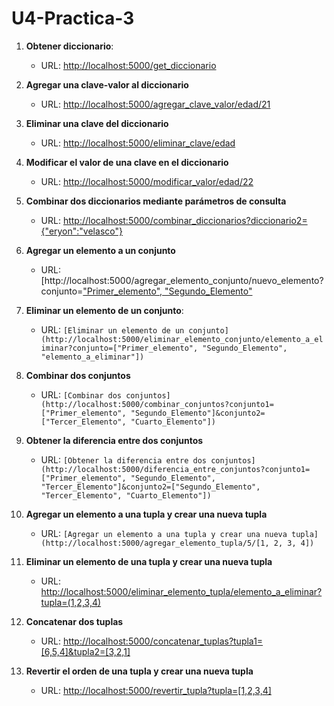 # U4-Practica-3
1. **Obtener diccionario**:
   - URL: [http://localhost:5000/get_diccionario](http://localhost:5000/get_diccionario)
   
2. **Agregar una clave-valor al diccionario**
   - URL: [http://localhost:5000/agregar_clave_valor/edad/21](http://localhost:5000/agregar_clave_valor/edad/21)
   
3. **Eliminar una clave del diccionario**
   - URL: [http://localhost:5000/eliminar_clave/edad](http://localhost:5000/eliminar_clave/edad)

4. **Modificar el valor de una clave en el diccionario**
   - URL: [http://localhost:5000/modificar_valor/edad/22](http://localhost:5000/modificar_valor/edad/22)

5. **Combinar dos diccionarios mediante parámetros de consulta**
   - URL: [http://localhost:5000/combinar_diccionarios?diccionario2={"eryon":"velasco"}](http://localhost:5000/combinar_diccionarios?diccionario2={"eryon":"velasco"})

6. **Agregar un elemento a un conjunto**
   - URL: [http://localhost:5000/agregar_elemento_conjunto/nuevo_elemento?conjunto=["Primer_elemento", "Segundo_Elemento"](http://localhost:5000/agregar_elemento_conjunto/nuevo_elemento?conjunto=["Primer_elemento","Segundo_Elemento"])

7. **Eliminar un elemento de un conjunto**:
   - URL: `[Eliminar un elemento de un conjunto](http://localhost:5000/eliminar_elemento_conjunto/elemento_a_eliminar?conjunto=["Primer_elemento", "Segundo_Elemento", "elemento_a_eliminar"])`

8. **Combinar dos conjuntos**
   - URL: `[Combinar dos conjuntos](http://localhost:5000/combinar_conjuntos?conjunto1=["Primer_elemento", "Segundo_Elemento"]&conjunto2=["Tercer_Elemento", "Cuarto_Elemento"])`

9. **Obtener la diferencia entre dos conjuntos**
   - URL: `[Obtener la diferencia entre dos conjuntos](http://localhost:5000/diferencia_entre_conjuntos?conjunto1=["Primer_elemento", "Segundo_Elemento", "Tercer_Elemento"]&conjunto2=["Segundo_Elemento", "Tercer_Elemento", "Cuarto_Elemento"])`

10. **Agregar un elemento a una tupla y crear una nueva tupla**
    - URL: `[Agregar un elemento a una tupla y crear una nueva tupla](http://localhost:5000/agregar_elemento_tupla/5/[1, 2, 3, 4])`


11. **Eliminar un elemento de una tupla y crear una nueva tupla**
    - URL: [http://localhost:5000/eliminar_elemento_tupla/elemento_a_eliminar?tupla=(1,2,3,4)](http://localhost:5000/eliminar_elemento_tupla/elemento_a_eliminar?tupla=(1,2,3,4))

12. **Concatenar dos tuplas**
    - URL: [http://localhost:5000/concatenar_tuplas?tupla1=[6,5,4]&tupla2=[3,2,1]](http://localhost:5000/concatenar_tuplas?tupla1=[6,5,4]&tupla2=[3,2,1])

13. **Revertir el orden de una tupla y crear una nueva tupla**
    - URL: [http://localhost:5000/revertir_tupla?tupla=[1,2,3,4]](http://localhost:5000/revertir_tupla?tupla=[1,2,3,4])

